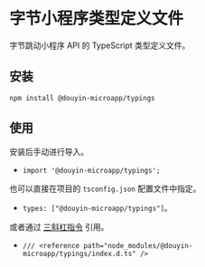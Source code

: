 # 字节小程序类型定义文件

字节跳动小程序 API 的 TypeScript 类型定义文件。

## 安装

```shell
npm install @douyin-microapp/typings
```

## 使用

安装后手动进行导入。

- `import '@douyin-microapp/typings';`

也可以直接在项目的 `tsconfig.json` 配置文件中指定。

- `types: ["@douyin-microapp/typings"]`。

或者通过 [三斜杠指令](https://www.tslang.cn/docs/handbook/triple-slash-directives.html) 引用。

- `/// <reference path="node_modules/@douyin-microapp/typings/index.d.ts" />`
